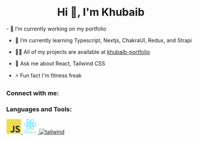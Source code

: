 <h1 align="center">Hi 👋, I'm Khubaib</h1>
- 🔭 I’m currently working on my portfolio

- 🌱 I’m currently learning Typescript, Nextjs, ChakraUI, Redux, and Strapi

- 👨‍💻 All of my projects are available at [khubaib-portfolio](https://khubaib-portfolio.surge.sh/)

- 💬 Ask me about React, Tailwind CSS

- ⚡ Fun fact I'm fitness freak

<h3 align="left">Connect with me:</h3>
<p align="left">
</p>

<h3 align="left">Languages and Tools:</h3>
<p align="left"> <a href="https://developer.mozilla.org/en-US/docs/Web/JavaScript" target="_blank" rel="noreferrer"> <img src="https://raw.githubusercontent.com/devicons/devicon/master/icons/javascript/javascript-original.svg" alt="javascript" width="40" height="40"/> </a> <a href="https://reactjs.org/" target="_blank" rel="noreferrer"> <img src="https://raw.githubusercontent.com/devicons/devicon/master/icons/react/react-original-wordmark.svg" alt="react" width="40" height="40"/> </a> <a href="https://tailwindcss.com/" target="_blank" rel="noreferrer"> <img src="https://www.vectorlogo.zone/logos/tailwindcss/tailwindcss-icon.svg" alt="tailwind" width="40" height="40"/> </a> </p>
